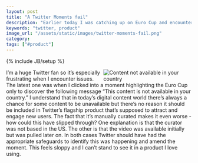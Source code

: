```yaml
---
layout: post
title: "A Twitter Moments fail"
description: "Earlier today I was catching up on Euro Cup and encountered a content not available in your country error message. This is Sloppy and Twitter needs to do a better job with their flagship product."
keywords: "twitter, product"
image_url: "/assets/static/images/twitter-moments-fail.png"
category:
tags: ["#product"]
---
```

{% include JB/setup %}
<div style="float:right; width:240px;">
  <img src="{{ IMG_PATH }}twitter-moments-fail.png" alt="Content not available in your country"/>
</div>

I’m a huge Twitter fan so it’s especially frustrating when I encounter issues. The latest one was when I clicked into a moment highlighting the Euro Cup only to discover the following message “This content is not available in your country.” I understand that in today’s digital content world there’s always a chance for some content to be unavailable but there’s no reason it should be included in Twitter’s flagship product that’s supposed to attract and engage new users. The fact that it’s manually curated makes it even worse - how could this have slipped through? One explanation is that the curator was not based in the US. The other is that the video was available initially but was pulled later on. In both cases Twitter should have had the appropriate safeguards to identify this was happening and amend the moment. This feels sloppy and I can’t stand to see it in a product I love using.
